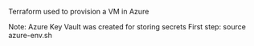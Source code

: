 Terraform used to provision a VM in Azure

Note:
Azure Key Vault was created for storing secrets
First step:
source azure-env.sh
